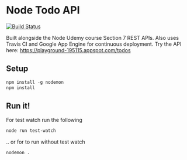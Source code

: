 # Node Todo API
[![Build Status](https://travis-ci.org/KChederz/Node-Todo-API.svg?branch=master)](https://travis-ci.org/KChederz/Node-Todo-API)

Built alongside the Node Udemy course Section 7 REST APIs. Also uses Travis CI and Google App Engine for continuous deployment.
Try the API here: https://playground-195115.appspot.com/todos

## Setup
```js
npm install -g nodemon
npm install
```

## Run it!
For test watch run the following
```sh
node run test-watch
```

.. or for to run without test watch
```sh
nodemon .
```
